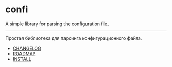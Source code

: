# confi

A simple library for parsing the configuration file.

-------------------------------------------------------------------------------------

Простая библиотека для парсинга конфигурационного файла.


- [CHANGELOG](https://github.com/hharek/confi/wiki/CHANGELOG)
- [ROADMAP](https://github.com/hharek/confi/wiki/ROADMAP)
- [INSTALL](https://github.com/hharek/confi/wiki/INSTALL)
